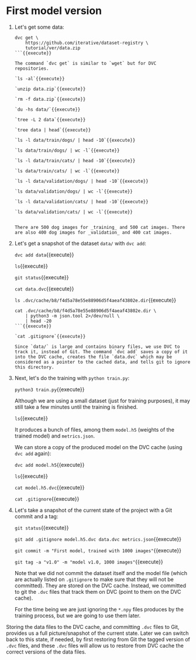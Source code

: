 # First model version

1. Let's get some data:

   ```
   dvc get \
       https://github.com/iterative/dataset-registry \
       tutorial/ver/data.zip
   ```{{execute}}
   
   The command `dvc get` is similar to `wget` but for DVC
   repositories.
   
   `ls -al`{{execute}}
   
   `unzip data.zip`{{execute}}
   
   `rm -f data.zip`{{execute}}
   
   `du -hs data/`{{execute}}
   
   `tree -L 2 data`{{execute}}
   
   `tree data | head`{{execute}}
   
   `ls -l data/train/dogs/ | head -10`{{execute}}
   
   `ls data/train/dogs/ | wc -l`{{execute}}

   `ls -l data/train/cats/ | head -10`{{execute}}
   
   `ls data/train/cats/ | wc -l`{{execute}}

   `ls -l data/validation/dogs/ | head -10`{{execute}}
   
   `ls data/validation/dogs/ | wc -l`{{execute}}

   `ls -l data/validation/cats/ | head -10`{{execute}}
   
   `ls data/validation/cats/ | wc -l`{{execute}}
   
   
   There are 500 dog images for _training_ and 500 cat images. There
   are also 400 dog images for _validation_ and 400 cat images.

2. Let's get a snapshot of the dataset `data/` with `dvc add`:

   `dvc add data`{{execute}}
   
   `ls`{{execute}}
   
   `git status`{{execute}}
   
   `cat data.dvc`{{execute}}
   
   `ls .dvc/cache/b8/f4d5a78e55e88906d5f4aeaf43802e.dir`{{execute}}
   
   ```
   cat .dvc/cache/b8/f4d5a78e55e88906d5f4aeaf43802e.dir \
       | python3 -m json.tool 2>/dev/null \
       | head -20
   ```{{execute}}
   
   `cat .gitignore`{{execute}}
   
   Since `data/` is large and contains binary files, we use DVC to
   track it, instead of Git. The command `dvc add` saves a copy of it
   into the DVC cache, creates the file `data.dvc` which may be
   considered as a pointer to the cached data, and tells git to ignore
   this directory.

3. Next, let's do the training with `python train.py`:

   `python3 train.py`{{execute}}
   
   Although we are using a small dataset (just for training purposes),
   it may still take a few minutes until the training is finished.
   
   `ls`{{execute}}
   
   It produces a bunch of files, among them `model.h5` (weights of the
   trained model) and `metrics.json`.
   
   We can store a copy of the produced model on the DVC cache (using
   `dvc add` again):
   
   `dvc add model.h5`{{execute}}
   
   `ls`{{execute}}
   
   `cat model.h5.dvc`{{execute}}
   
   `cat .gitignore`{{execute}}

4. Let's take a snapshot of the current state of the project with a
   Git commit and a tag:
   
   `git status`{{execute}}
   
   `git add .gitignore model.h5.dvc data.dvc metrics.json`{{execute}}
   
   `git commit -m "First model, trained with 1000 images"`{{execute}}

   `git tag -a "v1.0" -m "model v1.0, 1000 images"`{{execute}}

   Note that we did not commit the dataset itself and the model file
   (which are actually listed on `.gitignore` to make sure that they
   will not be committed). They are stored on the DVC cache. Instead,
   we committed to git the `.dvc` files that track them on DVC (point
   to them on the DVC cache).

   For the time being we are just ignoring the `*.npy` files produces
   by the training process, but we are going to use them later.


Storing the data files to the DVC cache, and committing `.dvc` files to
Git, provides us a full picture/snapshot of the current state. Later
we can switch back to this state, if needed, by first restoring from
Git the tagged version of `.dvc` files, and these `.dvc` files will
allow us to restore from DVC cache the correct versions of the data
files.
